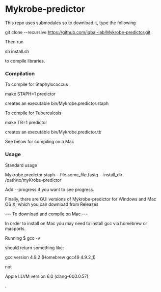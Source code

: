 Mykrobe-predictor
=================

This repo uses submodules so to download it, type the following

git clone --recursive https://github.com/iqbal-lab/Mykrobe-predictor.git

Then run 

sh install.sh 

to compile libraries. 

### Compilation ###

To compile for Staphylococcus

make STAPH=1 predictor

creates an executable bin/Mykrobe.predictor.staph

To compile for Tuberculosis

make TB=1 predictor

creates an executable bin/Mykrobe.predictor.tb

See below for compiling on a Mac

### Usage ###

Standard usage

Mykrobe.predictor.staph --file some_file.fastq --install_dir /path/to/myKrobe-predictor

Add --progress
if you want to see progress.


Finally, there are GUI versions of Mykrobe-predictor for Windows and Mac OS X, which you can download from Releases

--- To download and compile on Mac ---

In order to install on Mac you may need to install gcc via homebrew or macports. 

Running 
$ gcc -v 

should return something like:

gcc version 4.9.2 (Homebrew gcc49 4.9.2_1)

not 

Apple LLVM version 6.0 (clang-600.0.57)


.
